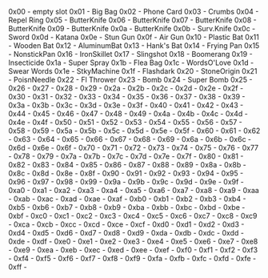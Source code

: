 0x00 - empty slot
0x01 - Big Bag
0x02 - Phone Card
0x03 - Crumbs
0x04 - Repel Ring
0x05 - ButterKnife
0x06 - ButterKnife
0x07 - ButterKnife
0x08 - ButterKnife
0x09 - ButterKnife
0x0a - ButterKnife
0x0b - Surv.Knife
0x0c - Sword
0x0d - Katana
0x0e - Stun Gun
0x0f - Air Gun
0x10 - Plastic Bat
0x11 - Wooden Bat
0x12 - AluminumBat
0x13 - Hank's Bat
0x14 - Frying Pan
0x15 - NonstickPan
0x16 - IronSkillet
0x17 - Slingshot
0x18 - Boomerang
0x19 - Insecticide
0x1a - Super Spray
0x1b - Flea Bag
0x1c - WordsO'Love
0x1d - Swear Words
0x1e - StkyMachine
0x1f - Flashdark
0x20 - StoneOrigin
0x21 - PoisnNeedle
0x22 - Fl Thrower
0x23 - Bomb
0x24 - Super Bomb
0x25 - 
0x26 - 
0x27 - 
0x28 - 
0x29 - 
0x2a - 
0x2b - 
0x2c - 
0x2d - 
0x2e - 
0x2f - 
0x30 - 
0x31 - 
0x32 - 
0x33 - 
0x34 - 
0x35 - 
0x36 - 
0x37 - 
0x38 - 
0x39 - 
0x3a - 
0x3b - 
0x3c - 
0x3d - 
0x3e - 
0x3f - 
0x40 - 
0x41 - 
0x42 - 
0x43 - 
0x44 - 
0x45 - 
0x46 - 
0x47 - 
0x48 - 
0x49 - 
0x4a - 
0x4b - 
0x4c - 
0x4d - 
0x4e - 
0x4f - 
0x50 - 
0x51 - 
0x52 - 
0x53 - 
0x54 - 
0x55 - 
0x56 - 
0x57 - 
0x58 - 
0x59 - 
0x5a - 
0x5b - 
0x5c - 
0x5d - 
0x5e - 
0x5f - 
0x60 - 
0x61 - 
0x62 - 
0x63 - 
0x64 - 
0x65 - 
0x66 - 
0x67 - 
0x68 - 
0x69 - 
0x6a - 
0x6b - 
0x6c - 
0x6d - 
0x6e - 
0x6f - 
0x70 - 
0x71 - 
0x72 - 
0x73 - 
0x74 - 
0x75 - 
0x76 - 
0x77 - 
0x78 - 
0x79 - 
0x7a - 
0x7b - 
0x7c - 
0x7d - 
0x7e - 
0x7f - 
0x80 - 
0x81 - 
0x82 - 
0x83 - 
0x84 - 
0x85 - 
0x86 - 
0x87 - 
0x88 - 
0x89 - 
0x8a - 
0x8b - 
0x8c - 
0x8d - 
0x8e - 
0x8f - 
0x90 - 
0x91 - 
0x92 - 
0x93 - 
0x94 - 
0x95 - 
0x96 - 
0x97 - 
0x98 - 
0x99 - 
0x9a - 
0x9b - 
0x9c - 
0x9d - 
0x9e - 
0x9f - 
0xa0 - 
0xa1 - 
0xa2 - 
0xa3 - 
0xa4 - 
0xa5 - 
0xa6 - 
0xa7 - 
0xa8 - 
0xa9 - 
0xaa - 
0xab - 
0xac - 
0xad - 
0xae - 
0xaf - 
0xb0 - 
0xb1 - 
0xb2 - 
0xb3 - 
0xb4 - 
0xb5 - 
0xb6 - 
0xb7 - 
0xb8 - 
0xb9 - 
0xba - 
0xbb - 
0xbc - 
0xbd - 
0xbe - 
0xbf - 
0xc0 - 
0xc1 - 
0xc2 - 
0xc3 - 
0xc4 - 
0xc5 - 
0xc6 - 
0xc7 - 
0xc8 - 
0xc9 - 
0xca - 
0xcb - 
0xcc - 
0xcd - 
0xce - 
0xcf - 
0xd0 - 
0xd1 - 
0xd2 - 
0xd3 - 
0xd4 - 
0xd5 - 
0xd6 - 
0xd7 - 
0xd8 - 
0xd9 - 
0xda - 
0xdb - 
0xdc - 
0xdd - 
0xde - 
0xdf - 
0xe0 - 
0xe1 - 
0xe2 - 
0xe3 - 
0xe4 - 
0xe5 - 
0xe6 - 
0xe7 - 
0xe8 - 
0xe9 - 
0xea - 
0xeb - 
0xec - 
0xed - 
0xee - 
0xef - 
0xf0 - 
0xf1 - 
0xf2 - 
0xf3 - 
0xf4 - 
0xf5 - 
0xf6 - 
0xf7 - 
0xf8 - 
0xf9 - 
0xfa - 
0xfb - 
0xfc - 
0xfd - 
0xfe - 
0xff - 
